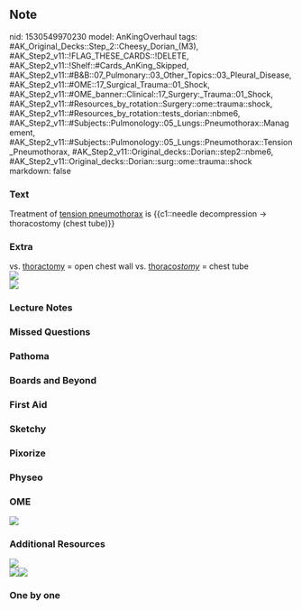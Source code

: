 ## Note
nid: 1530549970230
model: AnKingOverhaul
tags: #AK_Original_Decks::Step_2::Cheesy_Dorian_(M3), #AK_Step2_v11::!FLAG_THESE_CARDS::!DELETE, #AK_Step2_v11::!Shelf::#Cards_AnKing_Skipped, #AK_Step2_v11::#B&B::07_Pulmonary::03_Other_Topics::03_Pleural_Disease, #AK_Step2_v11::#OME::17_Surgical_Trauma::01_Shock, #AK_Step2_v11::#OME_banner::Clinical::17_Surgery:_Trauma::01_Shock, #AK_Step2_v11::#Resources_by_rotation::Surgery::ome::trauma::shock, #AK_Step2_v11::#Resources_by_rotation::tests_dorian::nbme6, #AK_Step2_v11::#Subjects::Pulmonology::05_Lungs::Pneumothorax::Management, #AK_Step2_v11::#Subjects::Pulmonology::05_Lungs::Pneumothorax::Tension_Pneumothorax, #AK_Step2_v11::Original_decks::Dorian::step2::nbme6, #AK_Step2_v11::Original_decks::Dorian::surg::ome::trauma::shock
markdown: false

### Text
Treatment of <u>tension pneumothorax</u> is {{c1::needle
decompression → thoracostomy (chest tube)}}

### Extra
<div>
  vs. <u>thoractomy</u> = open chest wall vs.
  <u>thoraco<i>stomy</i></u> = chest tube
</div>
<div><img src="paste-237593295847425.jpg"></div><img src=
"paste-236936165851137.jpg">

### Lecture Notes


### Missed Questions


### Pathoma


### Boards and Beyond


### First Aid


### Sketchy


### Pixorize


### Physeo


### OME
<div class="ome-widget">
  <a href=
  "https://onlinemeded.org/spa/surgery-trauma/shock/acquire?ref=anki">
  <img src="_OME_AnkiFlashcards_Lesson_2.png"></a>
</div>

### Additional Resources
<div>
  <i><img src="paste-2127593654452225.jpg"></i>
</div>
<div>
  <i><img src="paste-382930694176769.jpg"><img src=
  "paste-139831250255873.jpg"></i>
</div>

### One by one

